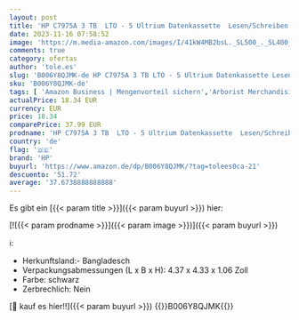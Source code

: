 ```yaml
---
layout: post
title: 'HP C7975A 3 TB  LTO - 5 Ultrium Datenkassette  Lesen/Schreiben'
date: 2023-11-16 07:58:52
image: 'https://m.media-amazon.com/images/I/41kW4MB2bsL._SL500_._SL400_.jpg'
comments: true
category: ofertas
author: 'tole.es'
slug: 'B006Y8QJMK-de HP C7975A 3 TB LTO - 5 Ultrium Datenkassette Lesen/Schreiben'
sku: 'B006Y8QJMK-de'
tags: [ 'Amazon Business | Mengenvorteil sichern','Arborist Merchandising Root','Computer & Zubehör','Digital Audio Tape (DAT)','Rohlinge & Leermedien','Self Service','Special Features Stores','Stores','Zubehör','e26659c6-d1cd-45cb-800b-2f9b432b8572_0','e26659c6-d1cd-45cb-800b-2f9b432b8572_5201','hp','🇩🇪', ]
actualPrice: 18.34 EUR
currency: EUR
price: 18.34
comparePrice: 37.99 EUR
prodname: 'HP C7975A 3 TB  LTO - 5 Ultrium Datenkassette  Lesen/Schreiben'
country: 'de'
flag: '🇩🇪'
brand: 'HP'
buyurl: 'https://www.amazon.de/dp/B006Y8QJMK/?tag=tolees0ca-21'
descuento: '51.72'
average: '37.6738888888888'
---
```


Es gibt ein [{{< param title >}}]({{< param buyurl >}}) hier:

[![{{< param prodname >}}]({{< param image >}})]({{< param buyurl >}})

ℹ️:

- Herkunftsland:- Bangladesch
- Verpackungsabmessungen (L x B x H): 4.37 x 4.33 x 1.06 Zoll
- Farbe: schwarz
- Zerbrechlich: Nein

[🛒 kauf es hier!!]({{< param buyurl >}})
{{<world>}}B006Y8QJMK{{</world>}}
